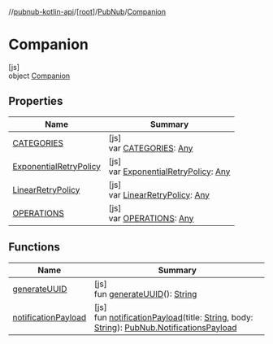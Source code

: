 //[pubnub-kotlin-api](../../../../index.md)/[[root]](../../index.md)/[PubNub](../index.md)/[Companion](index.md)

# Companion

[js]\
object [Companion](index.md)

## Properties

| Name | Summary |
|---|---|
| [CATEGORIES](-c-a-t-e-g-o-r-i-e-s.md) | [js]<br>var [CATEGORIES](-c-a-t-e-g-o-r-i-e-s.md): [Any](https://kotlinlang.org/api/latest/jvm/stdlib/kotlin/-any/index.html) |
| [ExponentialRetryPolicy](-exponential-retry-policy.md) | [js]<br>var [ExponentialRetryPolicy](-exponential-retry-policy.md): [Any](https://kotlinlang.org/api/latest/jvm/stdlib/kotlin/-any/index.html) |
| [LinearRetryPolicy](-linear-retry-policy.md) | [js]<br>var [LinearRetryPolicy](-linear-retry-policy.md): [Any](https://kotlinlang.org/api/latest/jvm/stdlib/kotlin/-any/index.html) |
| [OPERATIONS](-o-p-e-r-a-t-i-o-n-s.md) | [js]<br>var [OPERATIONS](-o-p-e-r-a-t-i-o-n-s.md): [Any](https://kotlinlang.org/api/latest/jvm/stdlib/kotlin/-any/index.html) |

## Functions

| Name | Summary |
|---|---|
| [generateUUID](generate-u-u-i-d.md) | [js]<br>fun [generateUUID](generate-u-u-i-d.md)(): [String](https://kotlinlang.org/api/latest/jvm/stdlib/kotlin/-string/index.html) |
| [notificationPayload](notification-payload.md) | [js]<br>fun [notificationPayload](notification-payload.md)(title: [String](https://kotlinlang.org/api/latest/jvm/stdlib/kotlin/-string/index.html), body: [String](https://kotlinlang.org/api/latest/jvm/stdlib/kotlin/-string/index.html)): [PubNub.NotificationsPayload](../-notifications-payload/index.md) |
